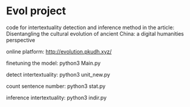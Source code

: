 # Evol project
code for intertextuality detection and inference method in the article: Disentangling the cultural evolution of ancient China: a digital humanities perspective

online platform: http://evolution.pkudh.xyz/

finetuning the model: python3 Main.py

detect intertextuality: python3 unit_new.py

count sentence number: python3 stat.py

inference intertextuality: python3 indir.py

